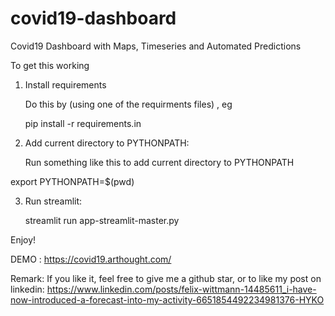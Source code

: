 # covid19-dashboard
Covid19 Dashboard with Maps, Timeseries and Automated Predictions


To get this working

1) Install requirements

    Do this by (using one of the requirments files) , eg

    pip install -r requirements.in


2) Add current directory to PYTHONPATH:

    Run something like this to add current directory to PYTHONPATH

export PYTHONPATH=$(pwd)


3) Run streamlit:

    streamlit run app-streamlit-master.py


Enjoy!

DEMO : https://covid19.arthought.com/
 
 
Remark:
If you like it, feel free to give me a github star, or to like my post on linkedin:
https://www.linkedin.com/posts/felix-wittmann-14485611_i-have-now-introduced-a-forecast-into-my-activity-6651854492234981376-HYKO
